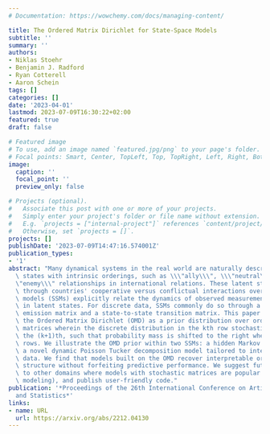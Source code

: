 ```yaml
---
# Documentation: https://wowchemy.com/docs/managing-content/

title: The Ordered Matrix Dirichlet for State-Space Models
subtitle: ''
summary: ''
authors:
- Niklas Stoehr
- Benjamin J. Radford
- Ryan Cotterell
- Aaron Schein
tags: []
categories: []
date: '2023-04-01'
lastmod: 2023-07-09T16:30:22+02:00
featured: true
draft: false

# Featured image
# To use, add an image named `featured.jpg/png` to your page's folder.
# Focal points: Smart, Center, TopLeft, Top, TopRight, Left, Right, BottomLeft, Bottom, BottomRight.
image:
  caption: ''
  focal_point: ''
  preview_only: false

# Projects (optional).
#   Associate this post with one or more of your projects.
#   Simply enter your project's folder or file name without extension.
#   E.g. `projects = ["internal-project"]` references `content/project/deep-learning/index.md`.
#   Otherwise, set `projects = []`.
projects: []
publishDate: '2023-07-09T14:47:16.574001Z'
publication_types:
- '1'
abstract: "Many dynamical systems in the real world are naturally described by latent\
  \ states with intrinsic orderings, such as \\\"ally\\\", \\\"neutral\\\", and \\\
  \"enemy\\\" relationships in international relations. These latent states manifest\
  \ through countries' cooperative versus conflictual interactions over time. State-space\
  \ models (SSMs) explicitly relate the dynamics of observed measurements to transitions\
  \ in latent states. For discrete data, SSMs commonly do so through a state-to-action\
  \ emission matrix and a state-to-state transition matrix. This paper introduces\
  \ the Ordered Matrix Dirichlet (OMD) as a prior distribution over ordered stochastic\
  \ matrices wherein the discrete distribution in the kth row stochastically dominates\
  \ the (k+1)th, such that probability mass is shifted to the right when moving down\
  \ rows. We illustrate the OMD prior within two SSMs: a hidden Markov model, and\
  \ a novel dynamic Poisson Tucker decomposition model tailored to international relations\
  \ data. We find that models built on the OMD recover interpretable ordered latent\
  \ structure without forfeiting predictive performance. We suggest future applications\
  \ to other domains where models with stochastic matrices are popular (e.g., topic\
  \ modeling), and publish user-friendly code."
publication: '*Proceedings of the 26th International Conference on Artificial Intelligence
  and Statistics*'
links:
- name: URL
  url: https://arxiv.org/abs/2212.04130
---
```

